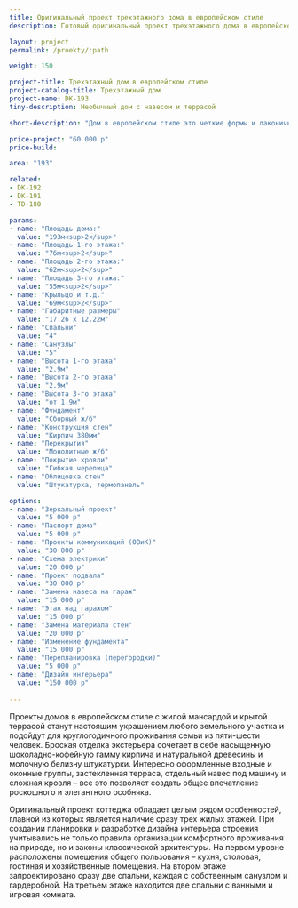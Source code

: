 ```yaml
---
title: Оригинальный проект трехэтажного дома в европейском стиле
description: Готовый оригинальный проект трехэтажного дома в европейском стиле для круглогодичного проживания. Площадь&#58; 193 м.кв.

layout: project
permalink: /proekty/:path

weight: 150

project-title: Трехэтажный дом в европейском стиле
project-catalog-title: Трехэтажный дом
project-name: DK-193
tiny-description: Необычный дом с навесом и террасой

short-description: "Дом в европейском стиле это четкие формы и лаконичность в деталях декора. Проект предусматривает простоту, но при этом функциональность возводимого здания. Оригинальный трехэтажный дом в европейском стиле с навесом для машины прекрасно подойдет для небольшого участка. Терраса разнообразит и сделает более комфортным досуг, а мансарда – это хороший способ увеличить жилую зону. Маленькая гостиная на первом этаже создает уютное пространство, плавно перетекающее в просторную кухню, а затем в столовую."

price-project: "60 000 р"
price-build:

area: "193"

related:
- DK-192
- DK-191
- TD-180

params:
- name: "Площадь дома:"
  value: "193м<sup>2</sup>"
- name: "Площадь 1-го этажа:"
  value: "76м<sup>2</sup>"
- name: "Площадь 2-го этажа:"
  value: "62м<sup>2</sup>"
- name: "Площадь 3-го этажа:"
  value: "55м<sup>2</sup>"
- name: "Крыльцо и т.д."
  value: "69м<sup>2</sup>"
- name: "Габаритные размеры"
  value: "17.26 x 12.22м"
- name: "Спальни"
  value: "4"
- name: "Санузлы"
  value: "5"
- name: "Высота 1-го этажа"
  value: "2.9м"
- name: "Высота 2-го этажа"
  value: "2.9м"
- name: "Высота 3-го этажа"
  value: "от 1.9м"
- name: "Фундамент"
  value: "Сборный ж/б"
- name: "Конструкция стен"
  value: "Кирпич 380мм"
- name: "Перекрытия"
  value: "Монолитные ж/б"
- name: "Покрытие кровли"
  value: "Гибкая черепица"
- name: "Облицовка стен"
  value: "Штукатурка, термопанель"

options:
- name: "Зеркальный проект"
  value: "5 000 р"
- name: "Паспорт дома"
  value: "5 000 р"
- name: "Проекты коммуникаций (ОВиК)"
  value: "30 000 р"
- name: "Схема электрики"
  value: "20 000 р"
- name: "Проект подвала"
  value: "30 000 р"
- name: "Замена навеса на гараж"
  value: "15 000 р"
- name: "Этаж над гаражом"
  value: "15 000 р"
- name: "Замена материала стен"
  value: "20 000 р"
- name: "Изменение фундамента"
  value: "15 000 р"
- name: "Перепланировка (перегородки)"
  value: "5 000 р"
- name: "Дизайн интерьера"
  value: "150 000 р"
  
---
```

Проекты домов в европейском стиле с жилой мансардой и крытой террасой станут настоящим украшением любого земельного участка и подойдут для круглогодичного проживания семьи из пяти-шести человек. Броская отделка экстерьера сочетает в себе насыщенную шоколадно-кофейную гамму кирпича и натуральной древесины и молочную белизну штукатурки. Интересно оформленные входные и оконные группы, застекленная терраса, отдельный навес под машину и сложная кровля – все это позволяет создать общее впечатление роскошного и элегантного особняка.

Оригинальный проект коттеджа обладает целым рядом особенностей, главной из которых является наличие сразу трех жилых этажей. При создании планировки и разработке дизайна интерьера строения учитывались не только правила организации комфортного проживания на природе, но и законы классической архитектуры. На первом уровне расположены помещения общего пользования – кухня, столовая, гостиная и хозяйственные помещения. На втором этаже запроектировано сразу две спальни, каждая с собственным санузлом и гардеробной. На третьем этаже находится две спальни с ванными и игровая комната.